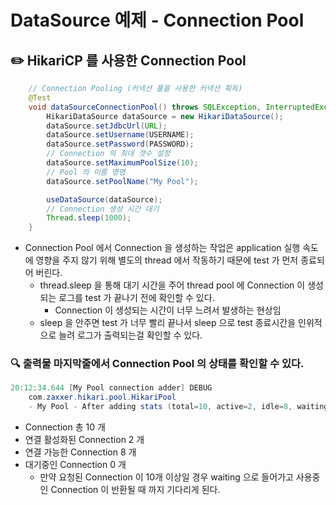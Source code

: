 # DataSource 예제 - Connection Pool

## ✏️ HikariCP 를 사용한 Connection Pool

```java
    // Connection Pooling (커넥션 풀을 사용한 커넥션 획득)
    @Test
    void dataSourceConnectionPool() throws SQLException, InterruptedException {
        HikariDataSource dataSource = new HikariDataSource();
        dataSource.setJdbcUrl(URL);
        dataSource.setUsername(USERNAME);
        dataSource.setPassword(PASSWORD);
        // Connection 의 최대 갯수 설정
        dataSource.setMaximumPoolSize(10);
        // Pool 의 이름 명명
        dataSource.setPoolName("My Pool");

        useDataSource(dataSource);
        // Connection 생성 시간 대기
        Thread.sleep(1000);
    } 
```

- Connection Pool 에서 Connection 을 생성하는 작업은 application 실행 속도에 영향을 주지 않기 위해 별도의 thread 에서 작동하기 때문에 test 가 먼저 종료되어 버린다.
    - thread.sleep 을 통해 대기 시간을 주어 thread pool 에 Connection 이 생성되는 로그를 test 가 끝나기 전에 확인할 수 있다.
        - Connection 이 생성되는 시간이 너무 느려서 발생하는 현상임
    - sleep 을 안주면 test 가 너무 빨리 끝나서 sleep 으로 test 종료시간을 인위적으로 늘려 로그가 출력되는걸 확인할 수 있다.

### 🔍 출력물 마지막줄에서 Connection Pool 의 상태를 확인할 수 있다.

```java
20:12:34.644 [My Pool connection adder] DEBUG 
    com.zaxxer.hikari.pool.HikariPool 
    - My Pool - After adding stats (total=10, active=2, idle=8, waiting=0)
```

- Connection 총 10 개
- 연결 활성화된 Connection 2 개
- 연결 가능한 Connection 8 개
- 대기중인 Connection 0 개
    - 만약 요청된 Connection 이 10개 이상일 경우 waiting 으로 들어가고 사용중인 Connection 이 반환될 때 까지 기다리게 된다.